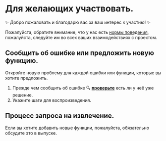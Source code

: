 # Для желающих участвовать.

:sparkles: Добро пожаловать и благодарю вас за ваш интерес к участию! :sparkles:

Пожалуйста, обратите внимание, что у нас есть [нормы поведения](https://github.com/YukiiroRu/renpy_language_vscode_RU/blob/main/CODE_OF_CONDUCT.md), пожалуйста, следуйте им во всех ваших взаимодействиях с проектом.

## Сообщить об ошибке или предложить новую функцию.

Откройте новую проблему для каждой ошибки или функции, которые вы хотите предложить.

1. Прежде чем сообщить об ошибке :mag: **[проверьте](https://github.com/YukiiroRu/renpy_language_vscode_RU/issues )** есть ли у неё
   уже решение.
2. Укажите шаги для воспроизведения.

## Процесс запроса на извлечение.

Если вы хотите добавить новые функции, пожалуйста, обязательно обсудите это в выпуске.
